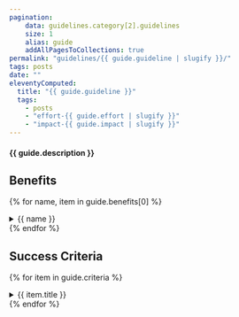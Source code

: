 ```yaml
---
pagination:
    data: guidelines.category[2].guidelines
    size: 1
    alias: guide
    addAllPagesToCollections: true
permalink: "guidelines/{{ guide.guideline | slugify }}/"
tags: posts
date: ""
eleventyComputed:
  title: "{{ guide.guideline }}"
  tags: 
    - posts
    - "effort-{{ guide.effort | slugify }}"
    - "impact-{{ guide.impact | slugify }}"
---
```



#### {{ guide.description }}

## Benefits

{% for name, item in guide.benefits[0] %}
  <details>
  <summary>{{ name }}</summary>
  {{ item }}
</details>
{% endfor %}

## Success Criteria

{% for item in guide.criteria %}
  <details>
  <summary>{{ item.title }}</summary>
  {{ item.description }}
</details>
{% endfor %}